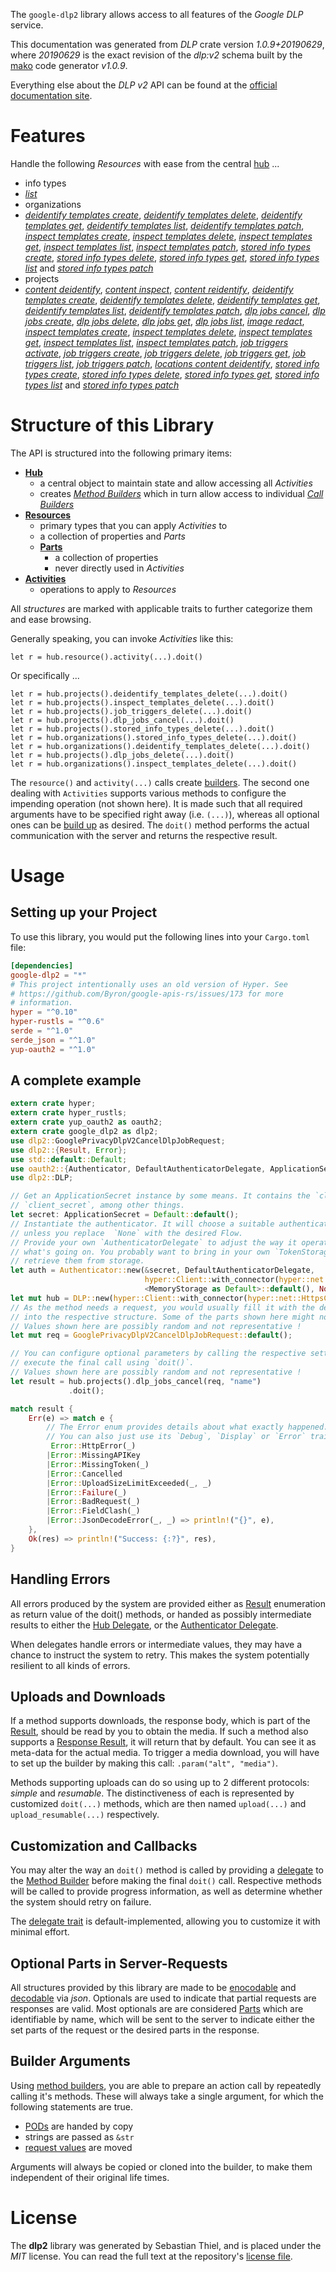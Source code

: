 <!---
DO NOT EDIT !
This file was generated automatically from 'src/mako/api/README.md.mako'
DO NOT EDIT !
-->
The `google-dlp2` library allows access to all features of the *Google DLP* service.

This documentation was generated from *DLP* crate version *1.0.9+20190629*, where *20190629* is the exact revision of the *dlp:v2* schema built by the [mako](http://www.makotemplates.org/) code generator *v1.0.9*.

Everything else about the *DLP* *v2* API can be found at the
[official documentation site](https://cloud.google.com/dlp/docs/).
# Features

Handle the following *Resources* with ease from the central [hub](https://docs.rs/google-dlp2/1.0.9+20190629/google_dlp2/struct.DLP.html) ... 

* info types
 * [*list*](https://docs.rs/google-dlp2/1.0.9+20190629/google_dlp2/struct.InfoTypeListCall.html)
* organizations
 * [*deidentify templates create*](https://docs.rs/google-dlp2/1.0.9+20190629/google_dlp2/struct.OrganizationDeidentifyTemplateCreateCall.html), [*deidentify templates delete*](https://docs.rs/google-dlp2/1.0.9+20190629/google_dlp2/struct.OrganizationDeidentifyTemplateDeleteCall.html), [*deidentify templates get*](https://docs.rs/google-dlp2/1.0.9+20190629/google_dlp2/struct.OrganizationDeidentifyTemplateGetCall.html), [*deidentify templates list*](https://docs.rs/google-dlp2/1.0.9+20190629/google_dlp2/struct.OrganizationDeidentifyTemplateListCall.html), [*deidentify templates patch*](https://docs.rs/google-dlp2/1.0.9+20190629/google_dlp2/struct.OrganizationDeidentifyTemplatePatchCall.html), [*inspect templates create*](https://docs.rs/google-dlp2/1.0.9+20190629/google_dlp2/struct.OrganizationInspectTemplateCreateCall.html), [*inspect templates delete*](https://docs.rs/google-dlp2/1.0.9+20190629/google_dlp2/struct.OrganizationInspectTemplateDeleteCall.html), [*inspect templates get*](https://docs.rs/google-dlp2/1.0.9+20190629/google_dlp2/struct.OrganizationInspectTemplateGetCall.html), [*inspect templates list*](https://docs.rs/google-dlp2/1.0.9+20190629/google_dlp2/struct.OrganizationInspectTemplateListCall.html), [*inspect templates patch*](https://docs.rs/google-dlp2/1.0.9+20190629/google_dlp2/struct.OrganizationInspectTemplatePatchCall.html), [*stored info types create*](https://docs.rs/google-dlp2/1.0.9+20190629/google_dlp2/struct.OrganizationStoredInfoTypeCreateCall.html), [*stored info types delete*](https://docs.rs/google-dlp2/1.0.9+20190629/google_dlp2/struct.OrganizationStoredInfoTypeDeleteCall.html), [*stored info types get*](https://docs.rs/google-dlp2/1.0.9+20190629/google_dlp2/struct.OrganizationStoredInfoTypeGetCall.html), [*stored info types list*](https://docs.rs/google-dlp2/1.0.9+20190629/google_dlp2/struct.OrganizationStoredInfoTypeListCall.html) and [*stored info types patch*](https://docs.rs/google-dlp2/1.0.9+20190629/google_dlp2/struct.OrganizationStoredInfoTypePatchCall.html)
* projects
 * [*content deidentify*](https://docs.rs/google-dlp2/1.0.9+20190629/google_dlp2/struct.ProjectContentDeidentifyCall.html), [*content inspect*](https://docs.rs/google-dlp2/1.0.9+20190629/google_dlp2/struct.ProjectContentInspectCall.html), [*content reidentify*](https://docs.rs/google-dlp2/1.0.9+20190629/google_dlp2/struct.ProjectContentReidentifyCall.html), [*deidentify templates create*](https://docs.rs/google-dlp2/1.0.9+20190629/google_dlp2/struct.ProjectDeidentifyTemplateCreateCall.html), [*deidentify templates delete*](https://docs.rs/google-dlp2/1.0.9+20190629/google_dlp2/struct.ProjectDeidentifyTemplateDeleteCall.html), [*deidentify templates get*](https://docs.rs/google-dlp2/1.0.9+20190629/google_dlp2/struct.ProjectDeidentifyTemplateGetCall.html), [*deidentify templates list*](https://docs.rs/google-dlp2/1.0.9+20190629/google_dlp2/struct.ProjectDeidentifyTemplateListCall.html), [*deidentify templates patch*](https://docs.rs/google-dlp2/1.0.9+20190629/google_dlp2/struct.ProjectDeidentifyTemplatePatchCall.html), [*dlp jobs cancel*](https://docs.rs/google-dlp2/1.0.9+20190629/google_dlp2/struct.ProjectDlpJobCancelCall.html), [*dlp jobs create*](https://docs.rs/google-dlp2/1.0.9+20190629/google_dlp2/struct.ProjectDlpJobCreateCall.html), [*dlp jobs delete*](https://docs.rs/google-dlp2/1.0.9+20190629/google_dlp2/struct.ProjectDlpJobDeleteCall.html), [*dlp jobs get*](https://docs.rs/google-dlp2/1.0.9+20190629/google_dlp2/struct.ProjectDlpJobGetCall.html), [*dlp jobs list*](https://docs.rs/google-dlp2/1.0.9+20190629/google_dlp2/struct.ProjectDlpJobListCall.html), [*image redact*](https://docs.rs/google-dlp2/1.0.9+20190629/google_dlp2/struct.ProjectImageRedactCall.html), [*inspect templates create*](https://docs.rs/google-dlp2/1.0.9+20190629/google_dlp2/struct.ProjectInspectTemplateCreateCall.html), [*inspect templates delete*](https://docs.rs/google-dlp2/1.0.9+20190629/google_dlp2/struct.ProjectInspectTemplateDeleteCall.html), [*inspect templates get*](https://docs.rs/google-dlp2/1.0.9+20190629/google_dlp2/struct.ProjectInspectTemplateGetCall.html), [*inspect templates list*](https://docs.rs/google-dlp2/1.0.9+20190629/google_dlp2/struct.ProjectInspectTemplateListCall.html), [*inspect templates patch*](https://docs.rs/google-dlp2/1.0.9+20190629/google_dlp2/struct.ProjectInspectTemplatePatchCall.html), [*job triggers activate*](https://docs.rs/google-dlp2/1.0.9+20190629/google_dlp2/struct.ProjectJobTriggerActivateCall.html), [*job triggers create*](https://docs.rs/google-dlp2/1.0.9+20190629/google_dlp2/struct.ProjectJobTriggerCreateCall.html), [*job triggers delete*](https://docs.rs/google-dlp2/1.0.9+20190629/google_dlp2/struct.ProjectJobTriggerDeleteCall.html), [*job triggers get*](https://docs.rs/google-dlp2/1.0.9+20190629/google_dlp2/struct.ProjectJobTriggerGetCall.html), [*job triggers list*](https://docs.rs/google-dlp2/1.0.9+20190629/google_dlp2/struct.ProjectJobTriggerListCall.html), [*job triggers patch*](https://docs.rs/google-dlp2/1.0.9+20190629/google_dlp2/struct.ProjectJobTriggerPatchCall.html), [*locations content deidentify*](https://docs.rs/google-dlp2/1.0.9+20190629/google_dlp2/struct.ProjectLocationContentDeidentifyCall.html), [*stored info types create*](https://docs.rs/google-dlp2/1.0.9+20190629/google_dlp2/struct.ProjectStoredInfoTypeCreateCall.html), [*stored info types delete*](https://docs.rs/google-dlp2/1.0.9+20190629/google_dlp2/struct.ProjectStoredInfoTypeDeleteCall.html), [*stored info types get*](https://docs.rs/google-dlp2/1.0.9+20190629/google_dlp2/struct.ProjectStoredInfoTypeGetCall.html), [*stored info types list*](https://docs.rs/google-dlp2/1.0.9+20190629/google_dlp2/struct.ProjectStoredInfoTypeListCall.html) and [*stored info types patch*](https://docs.rs/google-dlp2/1.0.9+20190629/google_dlp2/struct.ProjectStoredInfoTypePatchCall.html)




# Structure of this Library

The API is structured into the following primary items:

* **[Hub](https://docs.rs/google-dlp2/1.0.9+20190629/google_dlp2/struct.DLP.html)**
    * a central object to maintain state and allow accessing all *Activities*
    * creates [*Method Builders*](https://docs.rs/google-dlp2/1.0.9+20190629/google_dlp2/trait.MethodsBuilder.html) which in turn
      allow access to individual [*Call Builders*](https://docs.rs/google-dlp2/1.0.9+20190629/google_dlp2/trait.CallBuilder.html)
* **[Resources](https://docs.rs/google-dlp2/1.0.9+20190629/google_dlp2/trait.Resource.html)**
    * primary types that you can apply *Activities* to
    * a collection of properties and *Parts*
    * **[Parts](https://docs.rs/google-dlp2/1.0.9+20190629/google_dlp2/trait.Part.html)**
        * a collection of properties
        * never directly used in *Activities*
* **[Activities](https://docs.rs/google-dlp2/1.0.9+20190629/google_dlp2/trait.CallBuilder.html)**
    * operations to apply to *Resources*

All *structures* are marked with applicable traits to further categorize them and ease browsing.

Generally speaking, you can invoke *Activities* like this:

```Rust,ignore
let r = hub.resource().activity(...).doit()
```

Or specifically ...

```ignore
let r = hub.projects().deidentify_templates_delete(...).doit()
let r = hub.projects().inspect_templates_delete(...).doit()
let r = hub.projects().job_triggers_delete(...).doit()
let r = hub.projects().dlp_jobs_cancel(...).doit()
let r = hub.projects().stored_info_types_delete(...).doit()
let r = hub.organizations().stored_info_types_delete(...).doit()
let r = hub.organizations().deidentify_templates_delete(...).doit()
let r = hub.projects().dlp_jobs_delete(...).doit()
let r = hub.organizations().inspect_templates_delete(...).doit()
```

The `resource()` and `activity(...)` calls create [builders][builder-pattern]. The second one dealing with `Activities` 
supports various methods to configure the impending operation (not shown here). It is made such that all required arguments have to be 
specified right away (i.e. `(...)`), whereas all optional ones can be [build up][builder-pattern] as desired.
The `doit()` method performs the actual communication with the server and returns the respective result.

# Usage

## Setting up your Project

To use this library, you would put the following lines into your `Cargo.toml` file:

```toml
[dependencies]
google-dlp2 = "*"
# This project intentionally uses an old version of Hyper. See
# https://github.com/Byron/google-apis-rs/issues/173 for more
# information.
hyper = "^0.10"
hyper-rustls = "^0.6"
serde = "^1.0"
serde_json = "^1.0"
yup-oauth2 = "^1.0"
```

## A complete example

```Rust
extern crate hyper;
extern crate hyper_rustls;
extern crate yup_oauth2 as oauth2;
extern crate google_dlp2 as dlp2;
use dlp2::GooglePrivacyDlpV2CancelDlpJobRequest;
use dlp2::{Result, Error};
use std::default::Default;
use oauth2::{Authenticator, DefaultAuthenticatorDelegate, ApplicationSecret, MemoryStorage};
use dlp2::DLP;

// Get an ApplicationSecret instance by some means. It contains the `client_id` and 
// `client_secret`, among other things.
let secret: ApplicationSecret = Default::default();
// Instantiate the authenticator. It will choose a suitable authentication flow for you, 
// unless you replace  `None` with the desired Flow.
// Provide your own `AuthenticatorDelegate` to adjust the way it operates and get feedback about 
// what's going on. You probably want to bring in your own `TokenStorage` to persist tokens and
// retrieve them from storage.
let auth = Authenticator::new(&secret, DefaultAuthenticatorDelegate,
                              hyper::Client::with_connector(hyper::net::HttpsConnector::new(hyper_rustls::TlsClient::new())),
                              <MemoryStorage as Default>::default(), None);
let mut hub = DLP::new(hyper::Client::with_connector(hyper::net::HttpsConnector::new(hyper_rustls::TlsClient::new())), auth);
// As the method needs a request, you would usually fill it with the desired information
// into the respective structure. Some of the parts shown here might not be applicable !
// Values shown here are possibly random and not representative !
let mut req = GooglePrivacyDlpV2CancelDlpJobRequest::default();

// You can configure optional parameters by calling the respective setters at will, and
// execute the final call using `doit()`.
// Values shown here are possibly random and not representative !
let result = hub.projects().dlp_jobs_cancel(req, "name")
             .doit();

match result {
    Err(e) => match e {
        // The Error enum provides details about what exactly happened.
        // You can also just use its `Debug`, `Display` or `Error` traits
         Error::HttpError(_)
        |Error::MissingAPIKey
        |Error::MissingToken(_)
        |Error::Cancelled
        |Error::UploadSizeLimitExceeded(_, _)
        |Error::Failure(_)
        |Error::BadRequest(_)
        |Error::FieldClash(_)
        |Error::JsonDecodeError(_, _) => println!("{}", e),
    },
    Ok(res) => println!("Success: {:?}", res),
}

```
## Handling Errors

All errors produced by the system are provided either as [Result](https://docs.rs/google-dlp2/1.0.9+20190629/google_dlp2/enum.Result.html) enumeration as return value of 
the doit() methods, or handed as possibly intermediate results to either the 
[Hub Delegate](https://docs.rs/google-dlp2/1.0.9+20190629/google_dlp2/trait.Delegate.html), or the [Authenticator Delegate](https://docs.rs/yup-oauth2/*/yup_oauth2/trait.AuthenticatorDelegate.html).

When delegates handle errors or intermediate values, they may have a chance to instruct the system to retry. This 
makes the system potentially resilient to all kinds of errors.

## Uploads and Downloads
If a method supports downloads, the response body, which is part of the [Result](https://docs.rs/google-dlp2/1.0.9+20190629/google_dlp2/enum.Result.html), should be
read by you to obtain the media.
If such a method also supports a [Response Result](https://docs.rs/google-dlp2/1.0.9+20190629/google_dlp2/trait.ResponseResult.html), it will return that by default.
You can see it as meta-data for the actual media. To trigger a media download, you will have to set up the builder by making
this call: `.param("alt", "media")`.

Methods supporting uploads can do so using up to 2 different protocols: 
*simple* and *resumable*. The distinctiveness of each is represented by customized 
`doit(...)` methods, which are then named `upload(...)` and `upload_resumable(...)` respectively.

## Customization and Callbacks

You may alter the way an `doit()` method is called by providing a [delegate](https://docs.rs/google-dlp2/1.0.9+20190629/google_dlp2/trait.Delegate.html) to the 
[Method Builder](https://docs.rs/google-dlp2/1.0.9+20190629/google_dlp2/trait.CallBuilder.html) before making the final `doit()` call. 
Respective methods will be called to provide progress information, as well as determine whether the system should 
retry on failure.

The [delegate trait](https://docs.rs/google-dlp2/1.0.9+20190629/google_dlp2/trait.Delegate.html) is default-implemented, allowing you to customize it with minimal effort.

## Optional Parts in Server-Requests

All structures provided by this library are made to be [enocodable](https://docs.rs/google-dlp2/1.0.9+20190629/google_dlp2/trait.RequestValue.html) and 
[decodable](https://docs.rs/google-dlp2/1.0.9+20190629/google_dlp2/trait.ResponseResult.html) via *json*. Optionals are used to indicate that partial requests are responses 
are valid.
Most optionals are are considered [Parts](https://docs.rs/google-dlp2/1.0.9+20190629/google_dlp2/trait.Part.html) which are identifiable by name, which will be sent to 
the server to indicate either the set parts of the request or the desired parts in the response.

## Builder Arguments

Using [method builders](https://docs.rs/google-dlp2/1.0.9+20190629/google_dlp2/trait.CallBuilder.html), you are able to prepare an action call by repeatedly calling it's methods.
These will always take a single argument, for which the following statements are true.

* [PODs][wiki-pod] are handed by copy
* strings are passed as `&str`
* [request values](https://docs.rs/google-dlp2/1.0.9+20190629/google_dlp2/trait.RequestValue.html) are moved

Arguments will always be copied or cloned into the builder, to make them independent of their original life times.

[wiki-pod]: http://en.wikipedia.org/wiki/Plain_old_data_structure
[builder-pattern]: http://en.wikipedia.org/wiki/Builder_pattern
[google-go-api]: https://github.com/google/google-api-go-client

# License
The **dlp2** library was generated by Sebastian Thiel, and is placed 
under the *MIT* license.
You can read the full text at the repository's [license file][repo-license].

[repo-license]: https://github.com/Byron/google-apis-rsblob/master/LICENSE.md
